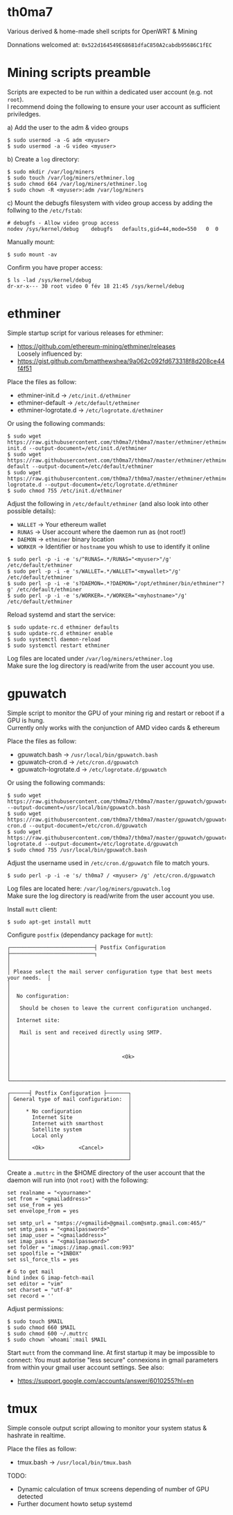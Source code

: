 # th0ma7
Various derived &amp; home-made shell scripts for OpenWRT &amp; Mining

Donnations welcomed at: `0x522d164549E68681dfaC850A2cabdb95686C1fEC`

# Mining scripts preamble
Scripts are expected to be run within a dedicated user account (e.g. not `root`).<br/>
I recommend doing the following to ensure your user account as sufficient priviledges.

a) Add the user to the adm & video groups
```
$ sudo usermod -a -G adm <myuser>
$ sudo usermod -a -G video <myuser>
```

b) Create a `log` directory:
```
$ sudo mkdir /var/log/miners
$ sudo touch /var/log/miners/ethminer.log
$ sudo chmod 664 /var/log/miners/ethminer.log
$ sudo chown -R <myuser>:adm /var/log/miners
```

c) Mount the debugfs filesystem with video group access by adding the follwing to the `/etc/fstab`:
```
# debugfs - Allow video group access
nodev /sys/kernel/debug	   debugfs   defaults,gid=44,mode=550   0  0
```
Manually mount:
```
$ sudo mount -av
```
Confirm you have proper access:
```
$ ls -lad /sys/kernel/debug
dr-xr-x--- 30 root video 0 fév 18 21:45 /sys/kernel/debug
```

# ethminer
Simple startup script for various releases for ethminer:
* https://github.com/ethereum-mining/ethminer/releases  
Loosely influenced by:
* https://gist.github.com/bmatthewshea/9a062c092fd673318f8d208ce44f4f51

Place the files as follow:
- ethminer-init.d      -> `/etc/init.d/ethminer`
- ethminer-default     -> `/etc/default/ethminer`
- ethminer-logrotate.d -> `/etc/logrotate.d/ethminer`

Or using the following commands:
```
$ sudo wget https://raw.githubusercontent.com/th0ma7/th0ma7/master/ethminer/ethminer-init.d --output-document=/etc/init.d/ethminer
$ sudo wget https://raw.githubusercontent.com/th0ma7/th0ma7/master/ethminer/ethminer-default --output-document=/etc/default/ethminer
$ sudo wget https://raw.githubusercontent.com/th0ma7/th0ma7/master/ethminer/ethminer-logrotate.d --output-document=/etc/logrotate.d/ethminer
$ sudo chmod 755 /etc/init.d/ethminer
```

Adjust the following in `/etc/default/ethminer` (and also look into other possible details):
- `WALLET` -> Your ethereum wallet
- `RUNAS`  -> User account where the daemon run as (not root!)
- `DAEMON` -> `ethminer` binary location
- `WORKER` -> Identifier or `hostname` you whish to use to identify it online
```
$ sudo perl -p -i -e 's/^RUNAS=.*/RUNAS="<myuser>"/g' /etc/default/ethminer
$ sudo perl -p -i -e 's/WALLET=.*/WALLET="<mywallet>"/g' /etc/default/ethminer
$ sudo perl -p -i -e 's?DAEMON=.*?DAEMON="/opt/ethminer/bin/ethminer"?g' /etc/default/ethminer
$ sudo perl -p -i -e 's/WORKER=.*/WORKER="<myhostname>"/g' /etc/default/ethminer
```

Reload systemd and start the service:
```
$ sudo update-rc.d ethminer defaults
$ sudo update-rc.d ethminer enable
$ sudo systemctl daemon-reload
$ sudo systemctl restart ethminer
```

Log files are located under `/var/log/miners/ethminer.log`<br/>
Make sure the log directory is read/write from the user account you use.

# gpuwatch
Simple script to monitor the GPU of your mining rig and restart or reboot if a GPU is hung.<br/>
Currently only works with the conjunction of AMD video cards & ethereum

Place the files as follow:
- gpuwatch.bash        -> `/usr/local/bin/gpuwatch.bash`
- gpuwatch-cron.d      -> `/etc/cron.d/gpuwatch`
- gpuwatch-logrotate.d -> `/etc/logrotate.d/gpuwatch`

Or using the following commands:
```
$ sudo wget https://raw.githubusercontent.com/th0ma7/th0ma7/master/gpuwatch/gpuwatch.bash --output-document=/usr/local/bin/gpuwatch.bash
$ sudo wget https://raw.githubusercontent.com/th0ma7/th0ma7/master/gpuwatch/gpuwatch-cron.d --output-document=/etc/cron.d/gpuwatch
$ sudo wget https://raw.githubusercontent.com/th0ma7/th0ma7/master/gpuwatch/gpuwatch-logrotate.d --output-document=/etc/logrotate.d/gpuwatch
$ sudo chmod 755 /usr/local/bin/gpuwatch.bash
```

Adjust the username used in `/etc/cron.d/gpuwatch` file to match yours.
```
$ sudo perl -p -i -e 's/ th0ma7 / <myuser> /g' /etc/cron.d/gpuwatch
```

Log files are located here: `/var/log/miners/gpuwatch.log`<br/>
Make sure the log directory is read/write from the user account you use.

Install `mutt` client:
```
$ sudo apt-get install mutt
```

Configure `postfix` (dependancy package for `mutt`):
```
┌───────────────────────────┤ Postfix Configuration ├───────────────────────────┐
│                                                                               │ 
│ Please select the mail server configuration type that best meets your needs.  │
│                                                                               │ 
│  No configuration:                                                            │ 
│   Should be chosen to leave the current configuration unchanged.              │ 
│  Internet site:                                                               │ 
│   Mail is sent and received directly using SMTP.                              │ 
│                                                                               │ 
│                                    <Ok>                                       │ 
│                                                                               │ 
└───────────────────────────────────────────────────────────────────────────────┘ 

┌──────┤ Postfix Configuration ├───────┐
│ General type of mail configuration:  │ 
│                                      │ 
│     * No configuration               │ 
│       Internet Site                  │ 
│       Internet with smarthost        │ 
│       Satellite system               │ 
│       Local only                     │ 
│                                      │ 
│       <Ok>           <Cancel>        │ 
│                                      │ 
└──────────────────────────────────────┘ 
```

Create a `.muttrc` in the $HOME directory of the user account that the daemon will run into (not `root`) with the following:
```
set realname = "<yourname>"
set from = "<gmailaddress>"
set use_from = yes
set envelope_from = yes

set smtp_url = "smtps://<gmailid>@gmail.com@smtp.gmail.com:465/"
set smtp_pass = "<gmailpassword>"
set imap_user = "<gmailaddress>"
set imap_pass = "<gmailpassword>"
set folder = "imaps://imap.gmail.com:993"
set spoolfile = "+INBOX"
set ssl_force_tls = yes

# G to get mail
bind index G imap-fetch-mail
set editor = "vim"
set charset = "utf-8"
set record = ''
```

Adjust permissions:
```
$ sudo touch $MAIL
$ sudo chmod 660 $MAIL
$ sudo chmod 600 ~/.muttrc
$ sudo chown `whoami`:mail $MAIL
```

Start `mutt` from the command line.  At first startup it may be impossible to connect:  You must autorise "less secure" connexions in gmail parameters from within your gmail user account settings. See also:
* https://support.google.com/accounts/answer/6010255?hl=en

# tmux
Simple console output script allowing to monitor your system status & hashrate in realtime.

Place the files as follow:
- tmux.bash        -> `/usr/local/bin/tmux.bash`

TODO:
- Dynamic calculation of tmux screens depending of number of GPU detected
- Further document howto setup systemd
